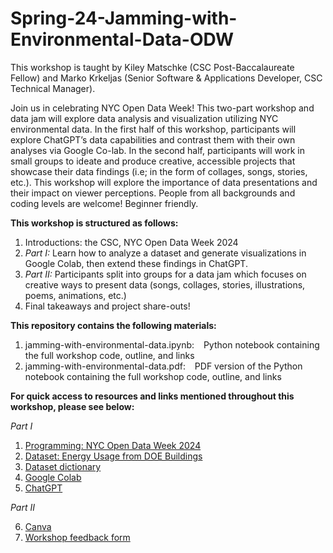 # Spring-24-Jamming-with-Environmental-Data-ODW


This workshop is taught by Kiley Matschke (CSC Post-Baccalaureate Fellow) and Marko Krkeljas (Senior Software & Applications Developer, CSC Technical Manager).


Join us in celebrating NYC Open Data Week! This two-part workshop and data jam will explore data analysis and visualization utilizing NYC environmental data. In the first half of this workshop, participants will explore ChatGPT’s data capabilities and contrast them with their own analyses via Google Co-lab. In the second half, participants will work in small groups to ideate and produce creative, accessible projects that showcase their data findings (i.e; in the form of collages, songs, stories, etc.). This workshop will explore the importance of data presentations and their impact on viewer perceptions. People from all backgrounds and coding levels are welcome! Beginner friendly.


**This workshop is structured as follows:**
  1. Introductions: the CSC, NYC Open Data Week 2024
  2. *Part I:* Learn how to analyze a dataset and generate visualizations in Google Colab, then extend these findings in ChatGPT.
  3. *Part II:* Participants split into groups for a data jam which focuses on creative ways to present data (songs, collages, stories,
     illustrations, poems, animations, etc.)
  5. Final takeaways and project share-outs!
     

**This repository contains the following materials:**
  1. jamming-with-environmental-data.ipynb: &ensp; Python notebook containing the full workshop code, outline, and links
  2. jamming-with-environmental-data.pdf: &ensp; PDF version of the Python notebook containing the full workshop code, outline, and links
     

**For quick access to resources and links mentioned throughout this workshop, please see below:**


*Part I*


  1. [Programming: NYC Open Data Week 2024](https://2024.open-data.nyc/)
  2. [Dataset: Energy Usage from DOE Buildings](https://data.cityofnewyork.us/Environment/Energy-Usage-From-DOE-Buildings/mq6n-s45c/about_data)
  3. [Dataset dictionary](https://data.cityofnewyork.us/api/views/mq6n-s45c/files/6dfeb54d-5613-41e4-b66d-3e54a516a65c?download=true&filename=Energy_Usage_From_DOE_Buildings.xlsx)
  4. [Google Colab](https://colab.research.google.com/)
  5. [ChatGPT](https://chat.openai.com/)


*Part II*


  6. [Canva](https://www.canva.com/)
  7. [Workshop feedback form](https://bit.ly/csc-exit-spring24)
